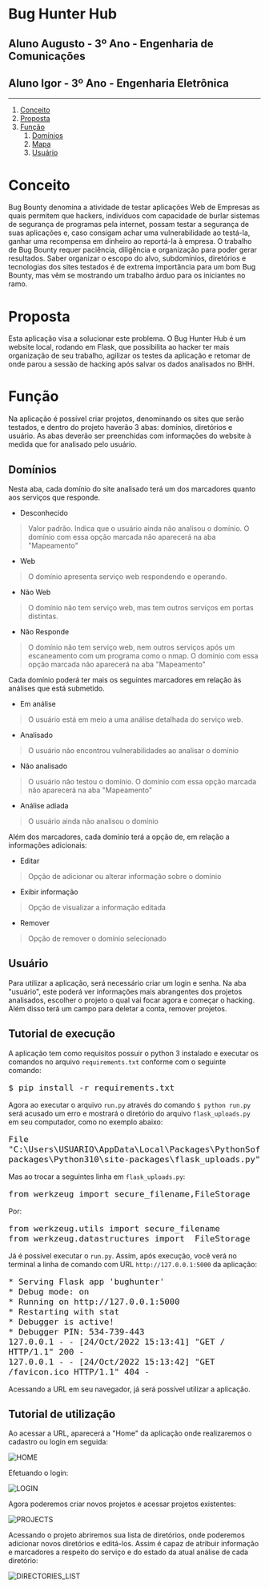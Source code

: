 # **Bug Hunter Hub**


## Aluno Augusto - 3º Ano - Engenharia de Comunicações
## Aluno Igor - 3º Ano - Engenharia Eletrônica

---

1. [Conceito](#conceito)
1. [Proposta](#proposta)
1. [Função](#função)
    1. [Domínios](#domínios)
    1. [Mapa](#mapa)
    1. [Usuário](#usuário)


# **Conceito**

Bug Bounty denomina a atividade de testar aplicações Web de Empresas as quais permitem que hackers, indivíduos com capacidade de burlar sistemas de segurança de programas pela internet, possam testar a segurança de suas aplicações e, caso consigam achar uma vulnerabilidade ao testá-la, ganhar uma recompensa em dinheiro ao reportá-la à empresa.
O trabalho de Bug Bounty requer paciência, diligência e organização para poder gerar resultados. Saber organizar o escopo do alvo, subdomínios, diretórios e tecnologias dos sites testados é de extrema importância para um bom Bug Bounty, mas vêm se mostrando um trabalho árduo para os iniciantes no ramo.

# **Proposta**

Esta aplicação visa a solucionar este problema. O Bug Hunter Hub é um website local, rodando em Flask, que possibilita ao hacker ter mais organização de seu trabalho, agilizar os testes da aplicação e retomar de onde parou a sessão de hacking após salvar os dados analisados no BHH.

# **Função**

Na aplicação é possível criar projetos, denominando os sites que serão testados, e dentro do projeto haverão 3 abas: domínios, diretórios e usuário. As abas deverão ser preenchidas com informações do website à medida que for analisado pelo usuário.

## **Domínios**
Nesta aba, cada domínio do site analisado terá um dos marcadores quanto aos serviços que responde.
- Desconhecido
> Valor padrão. Indica que o usuário ainda não analisou o domínio. O domínio com essa opção marcada não aparecerá na aba "Mapeamento"
- Web
> O domínio apresenta serviço web respondendo e operando.
- Não Web
> O domínio não tem serviço web, mas tem outros serviços em portas distintas.
- Não Responde
> O domínio não tem serviço web, nem outros serviços após um escaneamento com um programa como o nmap. O domínio com essa opção marcada não aparecerá na aba "Mapeamento"

Cada domínio poderá ter mais os seguintes marcadores em relação às análises que está submetido.
- Em análise
> O usuário está em meio a uma análise detalhada do serviço web.
- Analisado
> O usuário não encontrou vulnerabilidades ao analisar o domínio
- Não analisado
> O usuário não testou o domínio. O domínio com essa opção marcada não aparecerá na aba "Mapeamento"
- Análise adiada
> O usuário ainda não analisou o domínio

Além dos marcadores, cada domínio terá a opção de, em relação a informações adicionais:
- Editar
> Opção de adicionar ou alterar informação sobre o domínio
- Exibir informação
> Opção de visualizar a informação editada
- Remover
> Opção de remover o domínio selecionado

## **Usuário**

Para utilizar a aplicação, será necessário criar um login e senha. Na aba "usuário", este poderá ver informações mais abrangentes dos projetos analisados, escolher o projeto o qual vai focar agora e começar o hacking. 
Além disso terá um campo para deletar a conta, remover projetos.

## **Tutorial de execução**

A aplicação tem como requisitos possuir o python 3 instalado e executar os comandos no arquivo ``requirements.txt`` conforme com o seguinte comando:
<font size='4'>
 ```
$ pip install -r requirements.txt
 ```
 </font>
 
Agora ao executar o arquivo ``run.py`` através do comando ``$ python run.py`` será acusado um erro e mostrará o diretório do arquivo ``flask_uploads.py`` em seu computador, como no exemplo abaixo:
<font size='4'>
 ```
File "C:\Users\USUARIO\AppData\Local\Packages\PythonSoftwareFoundation.Python.3.10_qbz5n2kfra8p0\LocalCache\local-packages\Python310\site-packages\flask_uploads.py"
 ```
</font>

Mas ao trocar a seguintes linha em ``flask_uploads.py``:
<font size='4'>
 ```
from werkzeug import secure_filename,FileStorage
 ```
</font>

Por:
<font size='4'>
 ```
from werkzeug.utils import secure_filename
from werkzeug.datastructures import  FileStorage
 ```
</font>

Já é possível executar o ``run.py``. Assim, após execução, você verá no terminal a linha de comando com URL ``http://127.0.0.1:5000`` da aplicação:
<font size='4'>
 ```
 * Serving Flask app 'bughunter'
 * Debug mode: on
 * Running on http://127.0.0.1:5000
 * Restarting with stat
 * Debugger is active!
 * Debugger PIN: 534-739-443
127.0.0.1 - - [24/Oct/2022 15:13:41] "GET / HTTP/1.1" 200 -
127.0.0.1 - - [24/Oct/2022 15:13:42] "GET /favicon.ico HTTP/1.1" 404 -
 ```
</font>

Acessando a URL em seu navegador, já será possível utilizar a aplicação.

## **Tutorial de utilização**

Ao acessar a URL, aparecerá a "Home" da aplicação onde realizaremos o cadastro ou login em seguida:

![HOME](images/home.png)

Efetuando o login:

![LOGIN](images/login.jpeg)

Agora poderemos criar novos projetos e acessar projetos existentes:

![PROJECTS](images/projects.jpeg)

Acessando o projeto abriremos sua lista de diretórios, onde poderemos adicionar novos diretórios e editá-los. Assim é capaz de atribuir informação e marcadores a respeito do serviço e do estado da atual análise de cada diretório:

![DIRECTORIES_LIST](images/directories_list.jpeg)